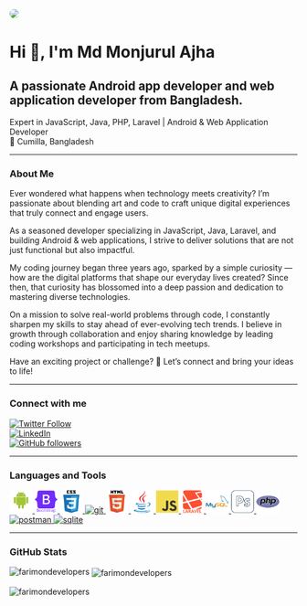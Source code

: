 <p float="right">
  <img src="https://avatars.githubusercontent.com/u/farimondevelopers?v=4" width="150" style="border-radius:50%" />
</p>

<h1 align="left">Hi 👋, I'm Md Monjurul Ajha</h1>
<h2 align="left">A passionate Android app developer and web application developer from Bangladesh.</h2>

<p align="left">

Expert in JavaScript, Java, PHP, Laravel | Android & Web Application Developer  
📍 Cumilla, Bangladesh

---

### About Me

Ever wondered what happens when technology meets creativity? I’m passionate about blending art and code to craft unique digital experiences that truly connect and engage users.

As a seasoned developer specializing in JavaScript, Java, Laravel, and building Android & web applications, I strive to deliver solutions that are not just functional but also impactful.

My coding journey began three years ago, sparked by a simple curiosity — how are the digital platforms that shape our everyday lives created? Since then, that curiosity has blossomed into a deep passion and dedication to mastering diverse technologies.

On a mission to solve real-world problems through code, I constantly sharpen my skills to stay ahead of ever-evolving tech trends. I believe in growth through collaboration and enjoy sharing knowledge by leading coding workshops and participating in tech meetups.

Have an exciting project or challenge? 📩 Let’s connect and bring your ideas to life!

---

### Connect with me

[![Twitter Follow](https://img.shields.io/twitter/follow/your_twitter_username?style=for-the-badge)](https://twitter.com/your_twitter_username)  
[![LinkedIn](https://img.shields.io/badge/LinkedIn-blue?style=for-the-badge&logo=linkedin&logoColor=white)](https://linkedin.com/in/your_linkedin_profile)  
[![GitHub followers](https://img.shields.io/github/followers/monjurul1113?label=Follow&style=for-the-badge)](https://github.com/farimondevelopers)

---

### Languages and Tools

<p align="left">  
  <a href="https://developer.android.com" target="_blank" rel="noreferrer">  
    <img src="https://raw.githubusercontent.com/devicons/devicon/master/icons/android/android-original-wordmark.svg" alt="android" width="40" height="40"/>  
  </a>  
  <a href="https://getbootstrap.com" target="_blank" rel="noreferrer">  
    <img src="https://raw.githubusercontent.com/devicons/devicon/master/icons/bootstrap/bootstrap-plain-wordmark.svg" alt="bootstrap" width="40" height="40"/>  
  </a>  
  <a href="https://www.w3schools.com/css/" target="_blank" rel="noreferrer">  
    <img src="https://raw.githubusercontent.com/devicons/devicon/master/icons/css3/css3-original-wordmark.svg" alt="css3" width="40" height="40"/>  
  </a>  
  <a href="https://git-scm.com/" target="_blank" rel="noreferrer">  
    <img src="https://www.vectorlogo.zone/logos/git-scm/git-scm-icon.svg" alt="git" width="40" height="40"/>  
  </a>  
  <a href="https://www.w3.org/html/" target="_blank" rel="noreferrer">  
    <img src="https://raw.githubusercontent.com/devicons/devicon/master/icons/html5/html5-original-wordmark.svg" alt="html5" width="40" height="40"/>  
  </a>  
  <a href="https://www.java.com" target="_blank" rel="noreferrer">  
    <img src="https://raw.githubusercontent.com/devicons/devicon/master/icons/java/java-original.svg" alt="java" width="40" height="40"/>  
  </a>  
  <a href="https://developer.mozilla.org/en-US/docs/Web/JavaScript" target="_blank" rel="noreferrer">  
    <img src="https://raw.githubusercontent.com/devicons/devicon/master/icons/javascript/javascript-original.svg" alt="javascript" width="40" height="40"/>  
  </a>  
  <a href="https://laravel.com/" target="_blank" rel="noreferrer">  
    <img src="https://raw.githubusercontent.com/devicons/devicon/master/icons/laravel/laravel-plain-wordmark.svg" alt="laravel" width="40" height="40"/>  
  </a>  
  <a href="https://www.mysql.com/" target="_blank" rel="noreferrer">  
    <img src="https://raw.githubusercontent.com/devicons/devicon/master/icons/mysql/mysql-original-wordmark.svg" alt="mysql" width="40" height="40"/>  
  </a>  
  <a href="https://www.photoshop.com/en" target="_blank" rel="noreferrer">  
    <img src="https://raw.githubusercontent.com/devicons/devicon/master/icons/photoshop/photoshop-line.svg" alt="photoshop" width="40" height="40"/>  
  </a>  
  <a href="https://www.php.net" target="_blank" rel="noreferrer">  
    <img src="https://raw.githubusercontent.com/devicons/devicon/master/icons/php/php-original.svg" alt="php" width="40" height="40"/>  
  </a>  
  <a href="https://postman.com" target="_blank" rel="noreferrer">  
    <img src="https://www.vectorlogo.zone/logos/getpostman/getpostman-icon.svg" alt="postman" width="40" height="40"/>  
  </a>  
  <a href="https://www.sqlite.org/" target="_blank" rel="noreferrer">  
    <img src="https://www.vectorlogo.zone/logos/sqlite/sqlite-icon.svg" alt="sqlite" width="40" height="40"/>  
  </a>  
</p>

---

### GitHub Stats

<p><img align="left" src="https://github-readme-stats.vercel.app/api/top-langs?username=farimondevelopers&show_icons=true&locale=en&layout=compact" alt="farimondevelopers" /></p>

<p>&nbsp;<img align="center" src="https://github-readme-stats.vercel.app/api?username=farimondevelopers&show_icons=true&locale=en" alt="farimondevelopers" /></p>

<p><img align="center" src="https://github-readme-streak-stats.herokuapp.com/?user=farimondevelopers&" alt="farimondevelopers" /></p>
